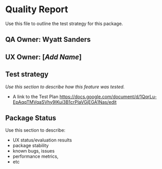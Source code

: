 # Quality Report
Use this file to outline the test strategy for this package.

## QA Owner: Wyatt Sanders
## UX Owner: [*Add Name*]

## Test strategy
*Use this section to describe how this feature was tested.*
* A link to the Test Plan https://docs.google.com/document/d/1QqrLu-EpAqqTMVqaSVhy9lKui3B1crPlaVGjEGA1Nas/edit


## Package Status
Use this section to describe:
* UX status/evaluation results
* package stability
* known bugs, issues
* performance metrics,
* etc

